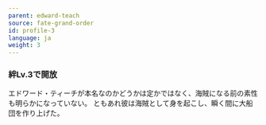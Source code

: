 ```yaml
---
parent: edward-teach
source: fate-grand-order
id: profile-3
language: ja
weight: 3
---
```


### 絆Lv.3で開放

エドワード・ティーチが本名なのかどうかは定かではなく、海賊になる前の素性も明らかになっていない。
ともあれ彼は海賊として身を起こし、瞬く間に大船団を作り上げた。
